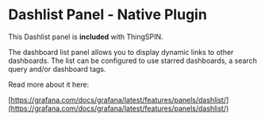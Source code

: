 # Dashlist Panel -  Native Plugin

This Dashlist panel is **included** with ThingSPIN.

The dashboard list panel allows you to display dynamic links to other dashboards. The list can be configured to use starred dashboards, a search query and/or dashboard tags.

Read more about it here:

[https://grafana.com/docs/grafana/latest/features/panels/dashlist/](https://grafana.com/docs/grafana/latest/features/panels/dashlist/)
